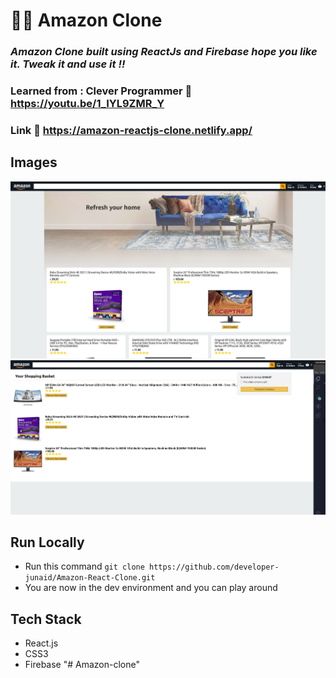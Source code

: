 # 👨‍💻 Amazon Clone

### _Amazon Clone built using ReactJs and Firebase hope you like it. Tweak it and use it !!_

### Learned from : Clever Programmer :link: https://youtu.be/1_IYL9ZMR_Y

### Link :link: https://amazon-reactjs-clone.netlify.app/

## Images

<img src='./public/home.png' />
<img src='./public/checkout.png' />

## Run Locally

- Run this command `git clone https://github.com/developer-junaid/Amazon-React-Clone.git`
- You are now in the dev environment and you can play around

## Tech Stack

- React.js
- CSS3
- Firebase
"# Amazon-clone" 
